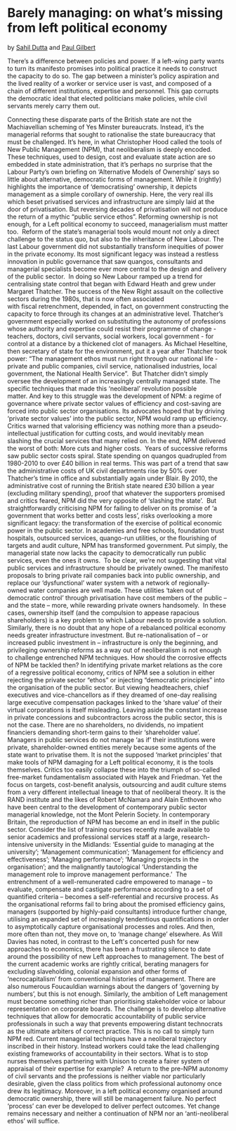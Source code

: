 Barely managing: on what’s missing from left political economy
==============================================================

by [Sahil Dutta](https://twitter.com/sahildutta) and [Paul
Gilbert](https://twitter.com/paulrgilbert)

There’s a difference between policies and power. If a left-wing party
wants to turn its manifesto promises into political practice it needs to
construct the capacity to do so. The gap between a minister’s policy
aspiration and the lived reality of a worker or service user is vast,
and composed of a chain of different institutions, expertise and
personnel. This gap corrupts the democratic ideal that elected
politicians make policies, while civil servants merely carry them out.

Connecting these disparate parts of the British state are not the
Machiavellian scheming of Yes Minster bureaucrats. Instead, it’s the
managerial reforms that sought to rationalise the state bureaucracy that
must be challenged. It’s here, in what Christopher Hood called the tools
of New Public Management (NPM), that neoliberalism is deeply encoded.
These techniques, used to design, cost and evaluate state action are so
embedded in state administration, that it’s perhaps no surprise that the
Labour Party’s own briefing on ‘Alternative Models of Ownership’ says so
little about alternative, democratic forms of management. While it
(rightly) highlights the importance of ‘democratising’ ownership, it
depicts management as a simple corollary of ownership. Here, the very
real ills which beset privatised services and infrastructure are simply
laid at the door of privatisation. But reversing decades of
privatisation will not produce the return of a mythic “public service
ethos”. Reforming ownership is not enough, for a Left political economy
to succeed, managerialism must matter too.  Reform of the state’s
managerial tools would mount not only a direct challenge to the status
quo, but also to the inheritance of New Labour. The last Labour
government did not substantially transform inequities of power in the
private economy. Its most significant legacy was instead a restless
innovation in public governance that saw quangos, consultants and
managerial specialists become ever more central to the design and
delivery of the public sector.  In doing so New Labour ramped up a trend
for centralising state control that began with Edward Heath and grew
under Margaret Thatcher. The success of the New Right assault on the
collective sectors during the 1980s, that is now often associated
with fiscal retrenchment, depended, in fact, on government constructing
the capacity to force through its changes at an administrative level.
Thatcher’s government especially worked on substituting the autonomy of
professions whose authority and expertise could resist their programme
of change - teachers, doctors, civil servants, social workers, local
government - for control at a distance by a thickened clot of managers.
As Michael Heseltine, then secretary of state for the environment, put
it a year after Thatcher took power: “The management ethos must run
right through our national life - private and public companies, civil
service, nationalised industries, local government, the National Health
Service”.  But Thatcher didn’t simply oversee the development of an
increasingly centrally managed state. The specific techniques that made
this ‘neoliberal’ revolution possible matter. And key to this struggle
was the development of NPM: a regime of governance where private sector
values of efficiency and cost-saving are forced into public sector
organisations. Its advocates hoped that by driving ‘private sector
values’ into the public sector, NPM would ramp up efficiency. Critics
warned that valorising efficiency was nothing more than a
pseudo-intellectual justification for cutting costs, and would
inevitably mean slashing the crucial services that many relied on. In
the end, NPM delivered the worst of both: More cuts and higher costs. 
Years of successive reforms saw public sector costs spiral. State
spending on quangos quadrupled from 1980-2010 to over £40 billion in
real terms. This was part of a trend that saw the administrative costs
of UK civil departments rise by 50% over Thatcher’s time in office and
substantially again under Blair. By 2010, the administrative cost of
running the British state neared £30 billion a year (excluding military
spending), proof that whatever the supporters promised and critics
feared, NPM did the very opposite of ‘slashing the state’.  But
straightforwardly criticising NPM for failing to deliver on its promise
of ‘a government that works better and costs less’, risks overlooking a
more significant legacy: the transformation of the exercise of political
economic power in the public sector. In academies and free schools,
foundation trust hospitals, outsourced services, quango-run utilities,
or the flourishing of targets and audit culture, NPM has transformed
government. Put simply, the managerial state now lacks the capacity to
democratically run public services, even the ones it owns.  To be clear,
we’re not suggesting that vital public services and infrastructure
should be privately owned. The manifesto proposals to bring private rail
companies back into public ownership, and replace our ‘dysfunctional’
water system with a network of regionally-owned water companies are well
made. These utilities ‘taken out of democratic control’ through
privatisation have cost members of the public – and the state – more,
while rewarding private owners handsomely.  In these cases, ownership
itself (and the compulsion to appease rapacious shareholders) is a key
problem to which Labour needs to provide a solution. Similarly, there is
no doubt that any hope of a rebalanced political economy needs greater
infrastructure investment. But re-nationalisation of – or increased
public investment in – infrastructure is only the beginning, and
privileging ownership reforms as a way out of neoliberalism is not
enough to challenge entrenched NPM techniques. How should the corrosive
effects of NPM be tackled then? In identifying private market relations
as the core of a regressive political economy, critics of NPM see a
solution in either rejecting the private sector “ethos” or injecting
“democratic principles” into the organisation of the public sector. But
viewing headteachers, chief executives and vice-chancellors as if they
dreamed of one-day realising large executive compensation packages
linked to the ‘share value’ of their virtual corporations is itself
misleading. Leaving aside the constant increase in private concessions
and subcontractors across the public sector, this is not the case. There
are no shareholders, no dividends, no impatient financiers demanding
short-term gains to their ‘shareholder value’. Managers in public
services do not manage ‘as if’ their institutions were private,
shareholder-owned entities merely because some agents of the state want
to privatise them. It is not the supposed ‘market principles’ that make
tools of NPM damaging for a Left political economy, it is the tools
themselves. Critics too easily collapse these into the triumph of
so-called free-market fundamentalism associated with Hayek and Friedman.
Yet the focus on targets, cost-benefit analysis, outsourcing and audit
culture stems from a very different intellectual lineage to that of
neoliberal theory. It is the RAND institute and the likes of Robert
McNamara and Alain Enthoven who have been central to the development of
contemporary public sector managerial knowledge, not the Mont Pelerin
Society. In contemporary Britain, the reproduction of NPM has become an
end in itself in the public sector. Consider the list of training
courses recently made available to senior academics and professional
services staff at a large, research-intensive university in the
Midlands: ‘Essential guide to managing at the university’; ‘Management
communication’; ‘Management for efficiency and effectiveness’; ‘Managing
performance’; ‘Managing projects in the organisation’; and the
malignantly tautological ‘Understanding the management role to improve
management performance.’  The entrenchment of a well-remunerated cadre
empowered to manage – to evaluate, compensate and castigate performance
according to a set of quantified criteria – becomes a self-referential
and recursive process. As the organisational reforms fail to bring about
the promised efficiency gains, managers (supported by highly-paid
consultants) introduce further change, utilising an expanded set of
increasingly tendentious quantifications in order to asymptotically
capture organisational processes and roles. And then, more often than
not, they move on, to ‘manage change’ elsewhere. As Will Davies has
noted, in contrast to the Left's concerted push for new approaches to
economics, there has been a frustrating silence to date around the
possibility of new Left approaches to management. The best of the
current academic works are rightly critical, berating managers for
excluding slaveholding, colonial expansion and other forms of
‘necrocapitalism’ from conventional histories of management. There are
also numerous Foucauldian warnings about the dangers of ‘governing by
numbers’, but this is not enough. Similarly, the ambition of Left
management must become something richer than prioritising stakeholder
voice or labour representation on corporate boards. The challenge is to
develop alternative techniques that allow for democratic accountability
of public service professionals in such a way that prevents
empowering distant technocrats as the ultimate arbiters of correct
practice. This is no call to simply turn NPM red. Current managerial
techniques have a neoliberal trajectory inscribed in their history.
Instead workers could take the lead challenging existing frameworks of
accountability in their sectors. What is to stop nurses themselves
partnering with Unison to create a fairer system of appraisal of their
expertise for example?  A return to the pre-NPM autonomy of civil
servants and the professions is neither viable nor particularly
desirable, given the class politics from which professional autonomy
once drew its legitimacy. Moreover, in a left political economy
organised around democratic ownership, there will still be management
failure. No perfect ‘process’ can ever be developed to deliver perfect
outcomes. Yet change remains necessary and neither a continuation of NPM
nor an ‘anti-neoliberal ethos’ will suffice.

